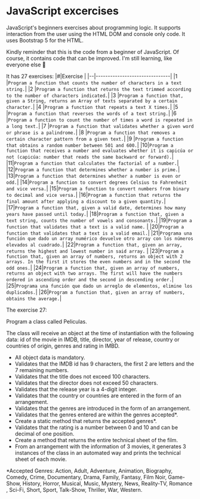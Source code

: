 # JavaScript excercises
JavaScript's beginners exercises about programming logic. It supports interaction from the user using the HTML DOM and console only code. It uses Bootstrap 5 for the HTML.

Kindly reminder that this is the code from a beginner of JavaScript. Of course, it contains code that can be improved. I'm still learning, like everyone else 😬

It has 27 exercises:
|#|Exercise                       |
|--|-------------------------------|
|1 |`Program a function that counts the number of characters in a text string.`|
|2 |`Program a function that returns the text trimmed according to the number of characters indicated.`|
|3 |`Program a function that, given a String, returns an Array of texts separated by a certain character.`|
|4 |`Program a function that repeats a text X times.`|
|5 |`Program a function that reverses the words of a text string.`|
|6 |`Program a function to count the number of times a word is repeated in a long text.`|
|7 |`Program a function that validates whether a given word or phrase is a palindrome.`|
|8 |`Program a function that removes a certain character pattern from a given text.`|
|9 |`Program a function that obtains a random number between 501 and 600.`|
|10|`Program a function that receives a number and evaluates whether it is capicúa or not (capicúa: number that reads the same backward or forward).`|
|11|`Program a function that calculates the factorial of a number.`|
|12|`Program a function that determines whether a number is prime.`|
|13|`Program a function that determines whether a number is even or odd.`|
|14|`Program a function to convert degrees Celsius to Fahrenheit and vice versa.`|
|15|`Program a function to convert numbers from binary to decimal and vice versa.`|
|16|`Program a function that returns the final amount after applying a discount to a given quantity.`|
|17|`Program a function that, given a valid date, determines how many years have passed until today.`|
|18|`Program a function that, given a text string, counts the number of vowels and consonants.`|
|19|`Program a function that validates that a text is a valid name.`            |
|20|`Program a function that validates that a text is a valid email.`|
|21|`Programa una función que dado un array numérico devuelve otro array con los números elevados al cuadrado.`|
|22|`Program a function that, given an array, returns the highest and lowest number in said array.`            |
|23|`Program a function that, given an array of numbers, returns an object with 2 arrays. In the first it stores the even numbers and in the second the odd ones.`|
|24|`Program a function that, given an array of numbers, returns an object with two arrays. The first will have the numbers ordered in ascending order and the second in descending order.`|
|25|`Programa una función que dado un arreglo de elementos, elimine los duplicados.`|
|26|`Program a function that, given an array of numbers, obtains the average.`|


The exercise 27:

Program a class called Peliculas.

The class will receive an object at the time of instantiation with the following data: id of the movie in IMDB, title, director, year of release, country or countries of origin, genres and rating in IMBD.
   - All object data is mandatory.
   - Validates that the IMDB id has 9 characters, the first 2 are letters and the
      7 remaining numbers.
   - Validates that the title does not exceed 100 characters.
   - Validates that the director does not exceed 50 characters.
   - Validates that the release year is a 4-digit integer.
   - Validates that the country or countries are entered in the form of an arrangement.
   - Validates that the genres are introduced in the form of an arrangement.
   - Validates that the genres entered are within the genres
      accepted*.
   - Create a static method that returns the accepted genres*.
   - Validates that the rating is a number between 0 and 10 and can be
     decimal of one position.
   - Create a method that returns the entire technical sheet of the film.
   - From an arrangement with the information of 3 movies, it generates 3
     instances of the class in an automated way and prints the technical sheet
     of each movie.

*Accepted Genres: Action, Adult, Adventure, Animation, Biography, Comedy, Crime, Documentary, Drama, Family, Fantasy, Film Noir, Game-Show, History, Horror, Musical, Music, Mystery, News, Reality-TV, Romance , Sci-Fi, Short, Sport, Talk-Show, Thriller, War, Western.
